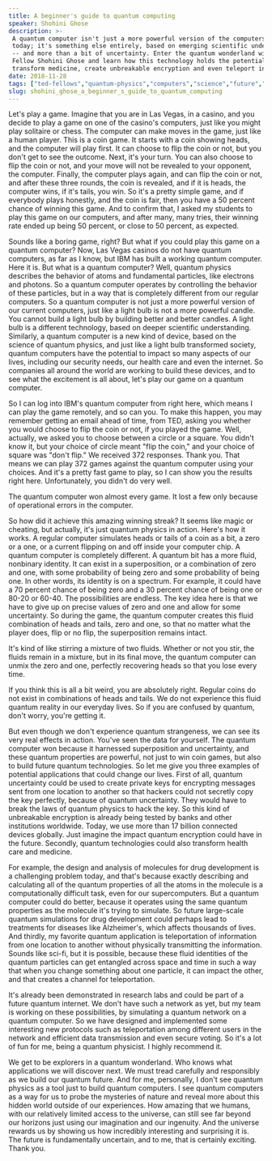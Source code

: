 ```yaml
---
title: A beginner's guide to quantum computing
speaker: Shohini Ghose
description: >-
 A quantum computer isn't just a more powerful version of the computers we use
 today; it's something else entirely, based on emerging scientific understanding
 -- and more than a bit of uncertainty. Enter the quantum wonderland with TED
 Fellow Shohini Ghose and learn how this technology holds the potential to
 transform medicine, create unbreakable encryption and even teleport information.
date: 2018-11-28
tags: ["ted-fellows","quantum-physics","computers","science","future","technology","innovation","invention","encryption","physics","medicine","nature","exploration"]
slug: shohini_ghose_a_beginner_s_guide_to_quantum_computing
---
```


Let's play a game. Imagine that you are in Las Vegas, in a casino, and you decide to play
a game on one of the casino's computers, just like you might play solitaire or chess. The
computer can make moves in the game, just like a human player. This is a coin game. It
starts with a coin showing heads, and the computer will play first. It can choose to flip
the coin or not, but you don't get to see the outcome. Next, it's your turn. You can also
choose to flip the coin or not, and your move will not be revealed to your opponent, the
computer. Finally, the computer plays again, and can flip the coin or not, and after these
three rounds, the coin is revealed, and if it is heads, the computer wins, if it's tails,
you win. So it's a pretty simple game, and if everybody plays honestly, and the coin is
fair, then you have a 50 percent chance of winning this game. And to confirm that, I asked
my students to play this game on our computers, and after many, many tries, their winning
rate ended up being 50 percent, or close to 50 percent, as expected.

Sounds like a boring game, right? But what if you could play this game on a quantum
computer? Now, Las Vegas casinos do not have quantum computers, as far as I know, but IBM
has built a working quantum computer. Here it is. But what is a quantum computer? Well,
quantum physics describes the behavior of atoms and fundamental particles, like electrons
and photons. So a quantum computer operates by controlling the behavior of these
particles, but in a way that is completely different from our regular computers. So a
quantum computer is not just a more powerful version of our current computers, just like a
light bulb is not a more powerful candle. You cannot build a light bulb by building better
and better candles. A light bulb is a different technology, based on deeper scientific
understanding. Similarly, a quantum computer is a new kind of device, based on the science
of quantum physics, and just like a light bulb transformed society, quantum computers have
the potential to impact so many aspects of our lives, including our security needs, our
health care and even the internet. So companies all around the world are working to build
these devices, and to see what the excitement is all about, let's play our game on a
quantum computer.

So I can log into IBM's quantum computer from right here, which means I can play the game
remotely, and so can you. To make this happen, you may remember getting an email ahead of
time, from TED, asking you whether you would choose to flip the coin or not, if you played
the game. Well, actually, we asked you to choose between a circle or a square. You didn't
know it, but your choice of circle meant "flip the coin," and your choice of square was
"don't flip." We received 372 responses. Thank you. That means we can play 372 games
against the quantum computer using your choices. And it's a pretty fast game to play, so I
can show you the results right here. Unfortunately, you didn't do very well.

The quantum computer won almost every game. It lost a few only because of operational
errors in the computer.

So how did it achieve this amazing winning streak? It seems like magic or cheating, but
actually, it's just quantum physics in action. Here's how it works. A regular computer
simulates heads or tails of a coin as a bit, a zero or a one, or a current flipping on and
off inside your computer chip. A quantum computer is completely different. A quantum bit
has a more fluid, nonbinary identity. It can exist in a superposition, or a combination of
zero and one, with some probability of being zero and some probability of being one. In
other words, its identity is on a spectrum. For example, it could have a 70 percent chance
of being zero and a 30 percent chance of being one or 80-20 or 60-40. The possibilities
are endless. The key idea here is that we have to give up on precise values of zero and
one and allow for some uncertainty. So during the game, the quantum computer creates this
fluid combination of heads and tails, zero and one, so that no matter what the player
does, flip or no flip, the superposition remains intact.

It's kind of like stirring a mixture of two fluids. Whether or not you stir, the fluids
remain in a mixture, but in its final move, the quantum computer can unmix the zero and
one, perfectly recovering heads so that you lose every time.

If you think this is all a bit weird, you are absolutely right. Regular coins do not exist
in combinations of heads and tails. We do not experience this fluid quantum reality in our
everyday lives. So if you are confused by quantum, don't worry, you're getting
it.

But even though we don't experience quantum strangeness, we can see its very real effects
in action. You've seen the data for yourself. The quantum computer won because it
harnessed superposition and uncertainty, and these quantum properties are powerful, not
just to win coin games, but also to build future quantum technologies. So let me give you
three examples of potential applications that could change our lives. First of all, quantum
uncertainty could be used to create private keys for encrypting messages sent from one
location to another so that hackers could not secretly copy the key perfectly, because of
quantum uncertainty. They would have to break the laws of quantum physics to hack the key.
So this kind of unbreakable encryption is already being tested by banks and other
institutions worldwide. Today, we use more than 17 billion connected devices globally.
Just imagine the impact quantum encryption could have in the future. Secondly, quantum
technologies could also transform health care and medicine.

For example, the design and analysis of molecules for drug development is a challenging
problem today, and that's because exactly describing and calculating all of the quantum
properties of all the atoms in the molecule is a computationally difficult task, even for
our supercomputers. But a quantum computer could do better, because it operates using the
same quantum properties as the molecule it's trying to simulate. So future large-scale
quantum simulations for drug development could perhaps lead to treatments for diseases
like Alzheimer's, which affects thousands of lives. And thirdly, my favorite quantum
application is teleportation of information from one location to another without
physically transmitting the information. Sounds like sci-fi, but it is possible, because
these fluid identities of the quantum particles can get entangled across space and time in
such a way that when you change something about one particle, it can impact the other, and
that creates a channel for teleportation.

It's already been demonstrated in research labs and could be part of a future quantum
internet. We don't have such a network as yet, but my team is working on these
possibilities, by simulating a quantum network on a quantum computer. So we have designed
and implemented some interesting new protocols such as teleportation among different users
in the network and efficient data transmission and even secure voting. So it's a lot of fun
for me, being a quantum physicist. I highly recommend it.

We get to be explorers in a quantum wonderland. Who knows what applications we will
discover next. We must tread carefully and responsibly as we build our quantum future. And
for me, personally, I don't see quantum physics as a tool just to build quantum computers.
I see quantum computers as a way for us to probe the mysteries of nature and reveal more
about this hidden world outside of our experiences. How amazing that we humans, with our
relatively limited access to the universe, can still see far beyond our horizons just
using our imagination and our ingenuity. And the universe rewards us by showing us how
incredibly interesting and surprising it is. The future is fundamentally uncertain, and to
me, that is certainly exciting. Thank you.

<!--
ad_duration=3.33
event="TEDWomen 2018"
external_start_time=0
has_talk_citation=0
intro_duration=11.82
is_subtitle_required="False"
is_talk_featured="True"
language="en"
language_swap="False"
native_language="en"
number_of_related_talks=6
number_of_speakers=1
number_of_subtitled_videos=25
number_of_tags=13
number_of_talk_download_languages=25
number_of_talk_more_resources=1
number_of_talk_recommendations=1
number_of_talks_take_actions=2
post_ad_duration=0.83
published_timestamp="2019-01-11 15:55:14"
recording_date="2018-11-28"
speaker_description="Quantum physicist, equity advocate"
speaker_is_published=1
speaker_name="Shohini Ghose"
talk_name="A beginner's guide to quantum computing"
talk_recommendations_blurb="More resources curated by Shohini Ghose"
talks_tags=["ted-fellows","quantum-physics","computers","science","future","technology","innovation","invention","encryption","physics","medicine","nature","exploration"]
url_audio="https://download.ted.com/talks/ShohiniGhose_2018W.mp3?apikey=acme-roadrunner"
url_photo_speaker="https://pe.tedcdn.com/images/ted/73a797aa22fa177a47087c3050f6a05a3db8d445_254x191.jpg"
url_photo_talk="https://s3.amazonaws.com/talkstar-photos/uploads/e768434f-f618-4e85-be63-7f91785bb0aa/ShohiniGhose_2018W-embed.jpg"
url_webpage="https://www.ted.com/talks/shohini_ghose_a_beginner_s_guide_to_quantum_computing"
video_type_name="TED Stage Talk"
-->